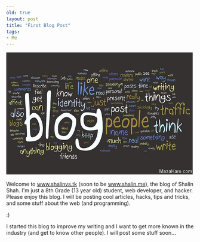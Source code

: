 ```yaml
---
old: true
layout: post
title: "First Blog Post"
tags:
- Me
---
```


<img src="/images/posts/first-blog-post.jpeg" alt="First Blog Post" title="First Blog Post" width="500" height="326" class="aligncenter size-full wp-image-458" />

Welcome to www.shalinvs.tk (soon to be www.shalin.me), the blog of Shalin Shah. I'm just a 8th Grade (13 year old) student, web developer, and hacker. Please enjoy this blog. I will be posting cool articles, hacks, tips and tricks, and some stuff about the web (and programming).

:)

I started this blog to improve my writing and I want to get more known in the industry (and get to know other people).
I will post some stuff soon...